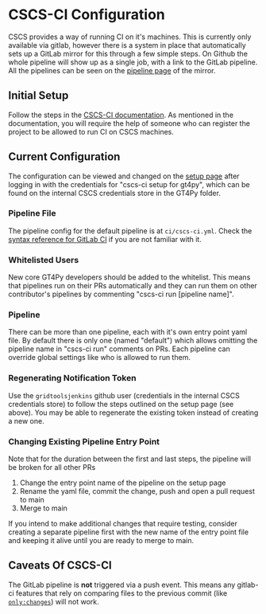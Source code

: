 # CSCS-CI Configuration

CSCS provides a way of running CI on it's machines. This is currently only available via gitlab, however there is a system in place that automatically sets up a GitLab mirror for this through a few simple steps. On Github the whole pipeline will show up as a single job, with a link to the GitLab pipeline. All the pipelines can be seen on the [pipeline page](https://gitlab.com/cscs-ci/ci-testing/webhook-ci/mirrors/4455690602105886/4525297225819146/-/pipelines) of the mirror.

## Initial Setup

Follow the steps in the [CSCS-CI documentation](https://confluence.cscs.ch/pages/viewpage.action?pageId=868812112). As mentioned in the documentation, you will require the help of someone who can register the project to be allowed to run CI on CSCS machines.

## Current Configuration

The configuration can be viewed and changed on the [setup page](https://cicd-ext-mw.cscs.ch/ci/setup_ci) after logging in with the credentials for "cscs-ci setup for gt4py", which can be found on the internal CSCS credentials store in the GT4Py folder.

### Pipeline File

The pipeline config for the default pipeline is at `ci/cscs-ci.yml`. Check the [syntax reference for GitLab CI](https://docs.gitlab.com/ee/ci/yaml/) if you are not familiar with it.

### Whitelisted Users

New core GT4Py developers should be added to the whitelist. This means that pipelines run on their PRs automatically and they can run them on other contributor's pipelines by commenting "cscs-ci run [pipeline name]".

### Pipeline

There can be more than one pipeline, each with it's own entry point yaml file. By default there is only one (named "default") which allows omitting the pipeline name in "cscs-ci run" comments on PRs. Each pipeline can override global settings like who is allowed to run them.

### Regenerating Notification Token

Use the `gridtoolsjenkins` github user (credentials in the internal CSCS credentials store) to follow the steps outlined on the setup page (see above). You may be able to regenerate the existing token instead of creating a new one.

### Changing Existing Pipeline Entry Point

Note that for the duration between the first and last steps, the pipeline will be broken for all other PRs

1. Change the entry point name of the pipeline on the setup page
2. Rename the yaml file, commit the change, push and open a pull request to main
3. Merge to main

If you intend to make additional changes that require testing, consider creating a separate pipeline first with the new name of the entry point file and keeping it alive until you are ready to merge to main.

## Caveats Of CSCS-CI

The GitLab pipeline is **not** triggered via a push event. This means any gitlab-ci features that rely on comparing files to the previous commit (like [`only:changes`](https://docs.gitlab.com/ee/ci/yaml/#onlychanges--exceptchanges)) will not work.
